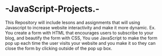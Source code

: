 # -JavaScript-Projects.-
This Repository will include lesons and assignments that will using Javascript to increase website interactivity and make it more dynamic.
Ex. You create a form with HTML that encourages users to subscribe to your blog, and beautify the form with CSS,
You use JavaScript to make the form pop up each time the user visits your website and you make it so they can close the form by clicking outside of the pop up box.
